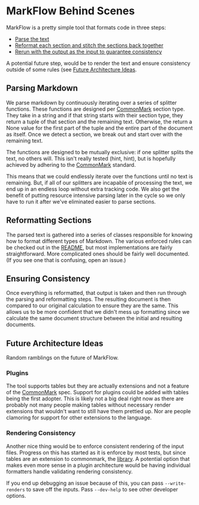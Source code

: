 # MarkFlow Behind Scenes

MarkFlow is a pretty simple tool that formats code in three steps:

* [Parse the text](#parsing-markdown)
* [Reformat each section and stitch the sections back together](#reformatting-sections)
* [Rerun with the output as the input to guarantee consistency](#ensuring-consistency)

A potential future step, would be to render the text and ensure consistency outside of
some rules (see [Future Architecture Ideas](#future-architecture-ideas).

## Parsing Markdown

We parse markdown by continuously iterating over a series of splitter functions. These
functions are designed per [CommonMark][commonmark_spec] section type. They take in a
string and if that string starts with their section type, they return a tuple of that
section and the remaining text. Otherwise, the return a None value for the first part of
the tuple and the entire part of the document as itself. Once we detect a section, we
break out and start over with the remaining text.

The functions are designed to be mutually exclusive: if one splitter splits the text, no
others will. This isn't really tested (hint, hint), but is hopefully achieved by
adhering to the [CommonMark][commonmark_spec] standard.

This means that we could endlessly iterate over the functions until no text is
remaining. But, if all of our splitters are incapable of processing the text, we end up
in an endless loop without extra tracking code. We also get the benefit of putting
resource intensive parsing later in the cycle so we only have to run it after we've
eliminated easier to parse sections.

[commonmark_spec]: https://spec.commonmark.org/0.29/

## Reformatting Sections

The parsed text is gathered into a series of classes responsible for knowing how to
format different types of Markdown. The various enforced rules can be checked out in the
[README](README.md), but most implementations are fairly straightforward. More
complicated ones should be fairly well documented. (If you see one that is confusing,
open an issue.)

<!-- ToDo: I think this should change to functions. I'm not sure what benefit we get
from having classes. -->

## Ensuring Consistency

Once everything is reformatted, that output is taken and then run through the parsing
and reformatting steps. The resulting document is then compared to our original
calculation to ensure they are the same. This allows us to be more confident that we
didn't mess up formatting since we calculate the same document structure between the
initial and resulting documents.

## Future Architecture Ideas

Random ramblings on the future of MarkFlow.

### Plugins

The tool supports tables but they are actually extensions and not a feature of the
[CommonMark][commonmark_spec] spec. Support for plugins could be added with tables being
the first adopter. This is likely not a big deal right now as there are probably not
many people making tables without necessary render extensions that wouldn't want to
still have them prettied up. Nor are people clamoring for support for other extensions
to the language.

[commonmark_spec]: https://spec.commonmark.org/0.29/

### Rendering Consistency

Another nice thing would be to enforce consistent rendering of the input files. Progress
on this has started as it is enforce by most tests, but since tables are an extension to
commonmark, the [library][commonmark_pkg]. A potential option that makes even more sense
in a plugin architecture would be having individual formatters handle validating
rendering consistency.

If you end up debugging an issue because of this, you can pass `--write-renders` to save
off the inputs. Pass `--dev-help` to see other developer options.

[commonmark_pkg]: https://github.com/readthedocs/commonmark.py
